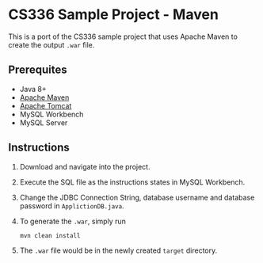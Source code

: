 # CS336 Sample Project - Maven

This is a port of the CS336 sample project that uses Apache Maven to create the output `.war` file.

## Prerequites

-  Java 8+
-  [Apache Maven](https://maven.apache.org/)
-  [Apache Tomcat](http://tomcat.apache.org/)
-  MySQL Workbench
-  MySQL Server

## Instructions

1. Download and navigate into the project.
2. Execute the SQL file as the instructions states in MySQL Workbench.
3. Change the JDBC Connection String, database username and database password in `ApplictionDB.java`.
4. To generate the `.war`, simply run

   ```sh
   mvn clean install
   ```

5. The `.war` file would be in the newly created `target` directory.
